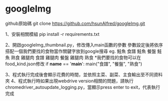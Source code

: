 # googleImg
github原始碼
git clone https://github.com/hsunAlfred/googleImg.git


1、安裝相關模組
pip install -r requirements.txt


2、開啟googleImg_thumbnail.py，修改傳入main函數的參數
      參數設定後將依序搭配一個我們要找的食物當作關鍵字放到google搜尋
      eg. 鮭魚 食譜
鮭魚 餐盤
鮭魚 熟食
雞腿肉 食譜
雞腿肉 餐盤
雞腿肉 熟食
     *我們要找的食物可以在food_kind.json修改
if __name__ == '__main__':
    main("食譜", "餐盤", "熟食")


3、程式執行完成後會顯示花費的時間，並依照主菜、副菜、主食輸出至不同資料夾
4、程式執行時如果出現webdrive version相關的問題，請執行   
      chromedriver_autoupdate_logging.py，當顯示press enter to exit，代表執行完成
